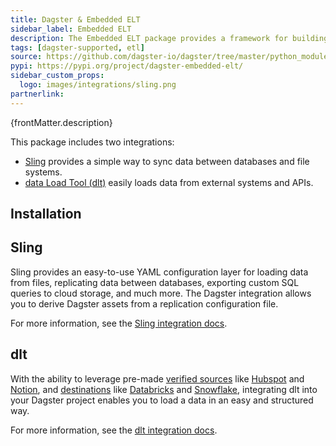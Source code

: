 ```yaml
---
title: Dagster & Embedded ELT
sidebar_label: Embedded ELT
description: The Embedded ELT package provides a framework for building ELT pipelines with Dagster through helpful asset decorators and resources. It includes the dagster-dlt and dagster-sling packages, which you can also use on their own.
tags: [dagster-supported, etl]
source: https://github.com/dagster-io/dagster/tree/master/python_modules/libraries/dagster-embedded-elt
pypi: https://pypi.org/project/dagster-embedded-elt/
sidebar_custom_props:
  logo: images/integrations/sling.png
partnerlink:
---
```


<p>{frontMatter.description}</p>

This package includes two integrations:

- [Sling](https://slingdata.io) provides a simple way to sync data between databases and file systems.
- [data Load Tool (dlt)](https://dlthub.com) easily loads data from external systems and APIs.

## Installation

<PackageInstallInstructions packageName="dagster-embedded-elt" />

## Sling

Sling provides an easy-to-use YAML configuration layer for loading data from files, replicating data between databases, exporting custom SQL queries to cloud storage, and much more. The Dagster integration allows you to derive Dagster assets from a replication configuration file.

For more information, see the [Sling integration docs](/integrations/libraries/sling).

## dlt

With the ability to leverage pre-made [verified sources](https://dlthub.com/docs/dlt-ecosystem/verified-sources) like [Hubspot](https://dlthub.com/docs/dlt-ecosystem/verified-sources/hubspot) and [Notion](https://dlthub.com/docs/dlt-ecosystem/verified-sources/notion), and [destinations](https://dlthub.com/docs/dlt-ecosystem/destinations) like [Databricks](https://dlthub.com/docs/dlt-ecosystem/destinations/databricks) and [Snowflake](https://dlthub.com/docs/dlt-ecosystem/destinations/snowflake), integrating dlt into your Dagster project enables you to load a data in an easy and structured way.

For more information, see the [dlt integration docs](/integrations/libraries/dlt).
